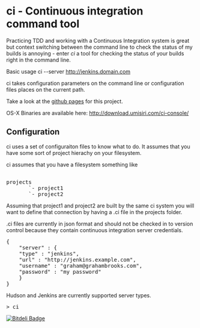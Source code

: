 ci - Continuous integration command tool
==

Practicing TDD and working with a Continuous Integration system is great but context switching between the command line
to check the status of my builds is annoying - enter *ci* a tool for checking the status of your builds right in the
command line.

Basic usage ci --server http://jenkins.domain.com

ci takes configuration parameters on the command line or configuration files places on the current path.


Take a look at the [github pages](http://grahambrooks.github.io/ci/) for this project.

OS-X Binaries are available here: http://download.umisiri.com/ci-console/

Configuration
-------------

ci uses a set of configuraiton files to know what to do. It assumes that you have some sort of project hierachy on your filesystem.

ci assumes that you have a filesystem something like

<pre>

projects
       `- project1
       `- project2
</pre>

Assuming that project1 and project2 are built by the same ci system you will want to define that connection by having a .ci file in the projects folder.

.ci files are currently in json format and should not be checked in to version control because they contain continuous integration server credentials.

<pre>
{
    "server" : {
	"type" : "jenkins",
	"url" : "http://jenkins.example.com",
	"username" : "graham@grahambrooks.com",
	"password" : "my password"
    }
}
</pre>

Hudson and Jenkins are currently supported server types.

<pre>
> ci
</pre>



[![Bitdeli Badge](https://d2weczhvl823v0.cloudfront.net/grahambrooks/ci/trend.png)](https://bitdeli.com/free "Bitdeli Badge")

